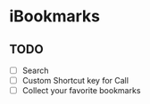 # iBookmarks


TODO
------

- [ ] Search 
- [ ] Custom Shortcut key for Call
- [ ] Collect your favorite bookmarks
